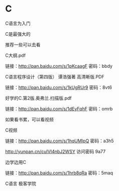 # C

C语言为入门

C是最强大的

推荐一些可以去看

C大纲.pdf

链接：http://pan.baidu.com/s/1pKcaagF 密码：bbdy

C语言程序设计（第四版） 谭浩强著 高清晰版.PDF

链接：http://pan.baidu.com/s/1kUgRUr9 密码：8vt6

好学的C.第2版.奥弗兰.扫描版.pdf

链接：http://pan.baidu.com/s/1dEyFqhF 密码：omrb

如果看书累，可以看视频

C视频

链接：http://pan.baidu.com/s/1hqUMIpQ 密码：a3h5

http://yunpan.cn/cuIVI4nbJ2WSY 访问密码 9a77

边学边用C

链接：http://pan.baidu.com/s/1hrb8qRa 密码：5maq

C语言 极客学院





